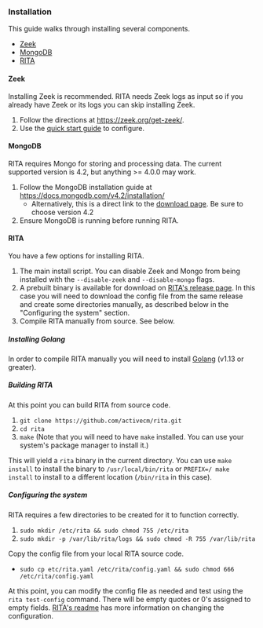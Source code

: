 
### Installation

This guide walks through installing several components.

* [Zeek](https://www.zeek.org)
* [MongoDB](https://www.mongodb.com)
* [RITA](https://github.com/activecm/rita/)

#### Zeek

Installing Zeek is recommended. RITA needs Zeek logs as input so if you already have Zeek or its logs you can skip installing Zeek.

1. Follow the directions at https://zeek.org/get-zeek/.
1. Use the [quick start guide](https://docs.zeek.org/en/current/quickstart/index.html) to configure.

#### MongoDB

RITA requires Mongo for storing and processing data. The current supported version is 4.2, but anything >= 4.0.0 may work.

1. Follow the MongoDB installation guide at https://docs.mongodb.com/v4.2/installation/
    * Alternatively, this is a direct link to the [download page](https://www.mongodb.com/try/download/community). Be sure to choose version 4.2
1. Ensure MongoDB is running before running RITA.

#### RITA

You have a few options for installing RITA.
1. The main install script. You can disable Zeek and Mongo from being installed with the `--disable-zeek` and `--disable-mongo` flags.
1. A prebuilt binary is available for download on [RITA's release page](https://github.com/activecm/rita/releases). In this case you will need to download the config file from the same release and create some directories manually, as described below in the "Configuring the system" section.
1. Compile RITA manually from source. See below.

##### Installing Golang

In order to compile RITA manually you will need to install [Golang](https://golang.org/doc/install) (v1.13 or greater).

##### Building RITA

At this point you can build RITA from source code.

1. ```git clone https://github.com/activecm/rita.git```
1. ```cd rita```
1. ```make``` (Note that you will need to have `make` installed. You can use your system's package manager to install it.)

This will yield a `rita` binary in the current directory. You can use `make install` to install the binary to `/usr/local/bin/rita` or `PREFIX=/ make install` to install to a different location (`/bin/rita` in this case).

##### Configuring the system

RITA requires a few directories to be created for it to function correctly.

1. ```sudo mkdir /etc/rita && sudo chmod 755 /etc/rita```
1. ```sudo mkdir -p /var/lib/rita/logs && sudo chmod -R 755 /var/lib/rita```

Copy the config file from your local RITA source code.
* ```sudo cp etc/rita.yaml /etc/rita/config.yaml && sudo chmod 666 /etc/rita/config.yaml```

At this point, you can modify the config file as needed and test using the ```rita test-config``` command. There will be empty quotes or 0's assigned to empty fields. [RITA's readme](../Readme.md#configuration-file) has more information on changing the configuration.
